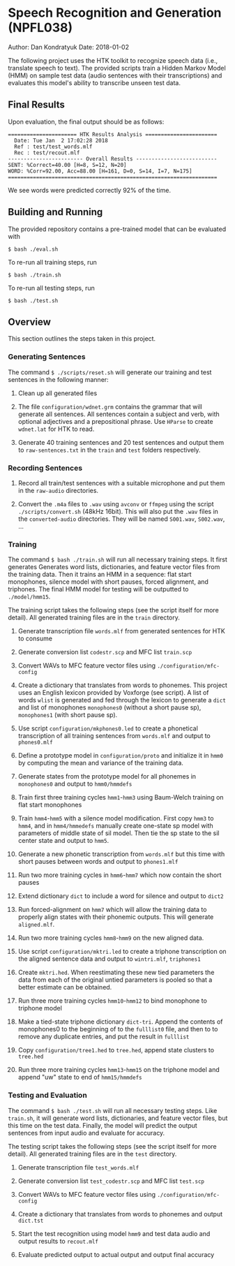 # Speech Recognition and Generation (NPFL038)

Author: Dan Kondratyuk
Date: 2018-01-02

The following project uses the HTK toolkit to recognize speech data (i.e., translate speech to text). The provided scripts train a Hidden Markov Model (HMM) on sample test data (audio sentences with their transcriptions) and evaluates this model's ability to transcribe unseen test data.

## Final Results

Upon evaluation, the final output should be as follows:
```
====================== HTK Results Analysis =======================
  Date: Tue Jan  2 17:02:28 2018
  Ref : test/test_words.mlf
  Rec : test/recout.mlf
------------------------ Overall Results --------------------------
SENT: %Correct=40.00 [H=8, S=12, N=20]
WORD: %Corr=92.00, Acc=88.00 [H=161, D=0, S=14, I=7, N=175]
===================================================================
```

We see words were predicted correctly 92% of the time.

## Building and Running

The provided repository contains a pre-trained model that can be evaluated with
```
$ bash ./eval.sh
```

To re-run all training steps, run
```
$ bash ./train.sh
```

To re-run all testing steps, run
```
$ bash ./test.sh
```

## Overview

This section outlines the steps taken in this project.

### Generating Sentences

The command `$ ./scripts/reset.sh` will generate our training and test sentences in the following manner:

1. Clean up all generated files

2. The file `configuration/wdnet.grm` contains the grammar that will generate all sentences. All sentences contain a subject and verb, with optional adjectives and a prepositional phrase. Use `HParse` to create `wdnet.lat` for HTK to read.

3. Generate 40 training sentences and 20 test sentences and output them to `raw-sentences.txt` in the `train` and `test` folders respectively.

### Recording Sentences

1. Record all train/test sentences with a suitable microphone and put them in the `raw-audio` directories.

2. Convert the `.m4a` files to `.wav` using `avconv` or `ffmpeg` using the script `./scripts/convert.sh` (48kHz 16bit). This will also put the `.wav` files in the `converted-audio` directories. They will be named `S001.wav`, `S002.wav`, ...

### Training

The command `$ bash ./train.sh` will run all necessary training steps. It first generates Generates word lists, dictionaries, and feature vector files from the training data. Then it trains an HMM in a sequence: flat start monophones, silence model with short pauses, forced alignment, and triphones. The final HMM model for testing will be outputted to `./model/hmm15`.

The training script takes the following steps (see the script itself for more detail). All generated training files are in the `train` directory.

1. Generate transcription file `words.mlf` from generated sentences for HTK to consume

2. Generate conversion list `codestr.scp` and MFC list `train.scp`

3. Convert WAVs to MFC feature vector files using `./configuration/mfc-config`

4. Create a dictionary that translates from words to phonemes. This project uses an English lexicon provided by Voxforge (see script). A list of words `wlist` is generated and fed through the lexicon to generate a `dict` and list of monophones `monophones0` (without a short pause sp), `monophones1` (with short pause sp).

5. Use script `configuration/mkphones0.led` to create a phonetical transcription of all training sentences from `words.mlf` and output to `phones0.mlf`

6. Define a prototype model in `configuration/proto` and initialize it in `hmm0` by computing the mean and variance of the training data.

7. Generate states from the prototype model for all phonemes in `monophones0` and output to `hmm0/hmmdefs`

8. Train first three training cycles `hmm1`-`hmm3` using Baum-Welch training on flat start monophones

9. Train `hmm4`-`hmm5` with a silence model modification. First copy `hmm3` to `hmm4`, and in `hmm4/hmmedefs` manually create one-state sp model with parameters of middle state of sil model. Then tie the sp state to the sil center state and output to `hmm5`.

10. Generate a new phonetic transcription from `words.mlf` but this time with short pauses between words and output to `phones1.mlf`

11. Run two more training cycles in `hmm6`-`hmm7` which now contain the short pauses

12. Extend dictionary `dict` to include a word for silence and output to `dict2`

13. Run forced-alignment on `hmm7` which will allow the training data to properly align states with their phonemic outputs. This will generate `aligned.mlf`.

14. Run two more training cycles `hmm8`-`hmm9` on the new aligned data.

15. Use script `configuration/mktri.led` to create a triphone transcription on the aligned sentence data and output to `wintri.mlf`, `triphones1`

16. Create `mktri.hed`. When reestimating these new tied parameters the data from each of the original untied parameters is pooled so that a better estimate can be obtained. 

17. Run three more training cycles `hmm10`-`hmm12` to bind monophone to triphone model

18. Make a tied-state triphone dictionary `dict-tri`. Append the contents of monophones0 to the beginning of to the `fulllist0` file, and then to to remove any duplicate entries, and put the result in `fulllist`

19. Copy `configuration/tree1.hed` to `tree.hed`, append state clusters to `tree.hed`

20. Run three more training cycles `hmm13`-`hmm15` on the triphone model and append "uw" state to end of `hmm15/hmmdefs`

### Testing and Evaluation

The command `$ bash ./test.sh` will run all necessary testing steps. Like `train.sh`, it will generate word lists, dictionaries, and feature vector files, but this time on the test data. Finally, the model will predict the output sentences from input audio and evaluate for accuracy.

The testing script takes the following steps (see the script itself for more detail). All generated training files are in the `test` directory.

1. Generate transcription file `test_words.mlf`

2. Generate conversion list `test_codestr.scp` and MFC list `test.scp`

3. Convert WAVs to MFC feature vector files using `./configuration/mfc-config`

4. Create a dictionary that translates from words to phonemes and output `dict.tst`

5. Start the test recognition using model `hmm9` and test data audio and output results to `recout.mlf`

6. Evaluate predicted output to actual output and output final accuracy
